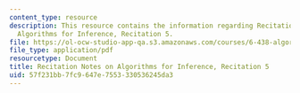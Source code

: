 ```yaml
---
content_type: resource
description: This resource contains the information regarding Recitation Notes on
  Algorithms for Inference, Recitation 5.
file: https://ol-ocw-studio-app-qa.s3.amazonaws.com/courses/6-438-algorithms-for-inference-fall-2014/57f231bb7fc9647e7553330536245da3_MIT6_438F14_rec5.pdf
file_type: application/pdf
resourcetype: Document
title: Recitation Notes on Algorithms for Inference, Recitation 5
uid: 57f231bb-7fc9-647e-7553-330536245da3
---
```

